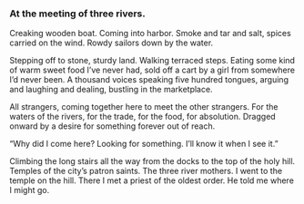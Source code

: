 ### At the meeting of three rivers.

Creaking wooden boat. Coming into harbor. Smoke and tar and salt, spices carried on the wind. Rowdy sailors down by the water.

Stepping off to stone, sturdy land. Walking terraced steps. Eating some kind of warm sweet food I’ve never had, sold off a cart by a girl from somewhere I’d never been. A thousand voices speaking five hundred tongues, arguing and laughing and dealing, bustling in the marketplace. 

All strangers, coming together here to meet the other strangers. For the waters of the rivers, for the trade, for the food, for absolution. Dragged onward by a desire for something forever out of reach.

“Why did I come here? Looking for something. I’ll know it when I see it.”

Climbing the long stairs all the way from the docks to the top of the holy hill. Temples of the city’s patron saints. The three river mothers. I went to the temple on the hill. There I met a priest of the oldest order. He told me where I might go.